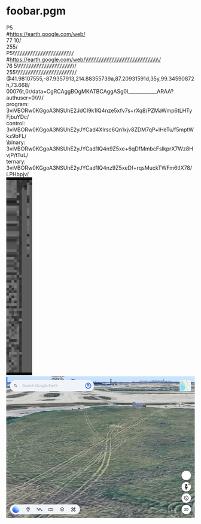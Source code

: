 # foobar.pgm
P5<br>
#https://earth.google.com/web/<br>
77 10/<br>
255/<br>
P5\\\\\\\\\\\\\\\\\\\\\\\\\\\\\\\\\\\\\\\\\\\\\\\\\\\\\\\\\\\\\\\\\\\\\\\\\/<br>
#https://earth.google.com/web/\\\\\\\\\\\\\\\\\\\\\\\\\\\\\\\\\\\\\\\\\\\\\/<br>
76 5\\\\\\\\\\\\\\\\\\\\\\\\\\\\\\\\\\\\\\\\\\\\\\\\\\\\\\\\\\\\\\\\\\\\\\\/<br>
255\\\\\\\\\\\\\\\\\\\\\\\\\\\\\\\\\\\\\\\\\\\\\\\\\\\\\\\\\\\\\\\\\\\\\\\\/<br>
@41.98107555,-87.9357913,214.88355739a,87.20931591d,35y,99.34590872h,73.668/<br>
00076t,0r/data=CgRCAggBOgMKATBCAggASg0I____________ARAA?authuser=0\\\\\\\\\/<br>
program: 3viVBORw0KGgoA3NSUhE2JdCI9k1lQ4nze5xfv7s+rXq8/PZMaWmp6tLHTyFjbuYDc/<br>
control: 3viVBORw0KGgoA3NSUhE2yJYCad4XIrsc6Qn1xjv8ZDM7qP+lHeTu/f5mptWkz9bFL/<br>
\binary: 3viVBORw0KGgoA3NSUhE2yJYCad1lQ4n9Z5xe+6qDfMmbcFsIkprX7Wz8HvjP/tTuL/<br>
ternary: 3viVBORw0KGgoA3NSUhE2yJYCad1lQ4nz9Z5xeDf+rqsMuckTWFm6tIX78/LPHbpjv/<br>
<img src="coordinates.google.earth.png" height="528px" /><img src="ohare.png"  width="700px"/>
